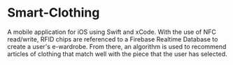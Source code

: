 # Smart-Clothing
A mobile application for iOS using Swift and xCode. With the use of NFC read/write, RFID chips are referenced to a Firebase Realtime Database to create a user's e-wardrobe. From there, an algorithm is used to recommend articles of clothing that match well with the piece that the user has selected.
